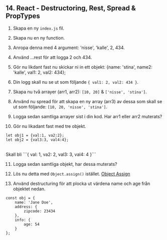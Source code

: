 ##  14. React - Destructoring, Rest, Spread & PropTypes

1. Skapa en ny ```index.js``` fil.

1. Skapa nu en ny function.

1. Anropa denna med 4 argument: 'nisse', 'kalle', 2, 434.

1. Använd ...rest för att logga 2 och 434.

1. Gör nu likdant fast nu skickar ni in ett objekt: {name: 'stina', name2: 'kalle', val1: 2, val2: 434};

1. Din logg skall nu se ut som följande ```{ val1: 2, val2: 434 }```.

1. Skapa nu två arrayer (arr1, arr2): ```[10, 20]``` & ```['nisse', 'stina']```.

1. Använd nu spread för att skapa en ny array (arr3) av dessa som skall se ut som följande: ```[10, 20, 'nisse', 'stina']```.

1. Logga sedan samtliga arrayer sist i din kod. Har arr1 eller arr2 muterats?

1. Gör nu likadant fast med tre objekt.
```
let obj1 = {val:1, va2:2};
let obj2 = {val3:3, val4:4};
```
</br>
Skall bli ```{ val: 1, va2: 2, val3: 3, val4: 4 }```

11. Logga sedan samtliga objekt, har dessa muterats?

12. Lös nu detta med ```Object.assign()``` istället. <a href="https://developer.mozilla.org/en-US/docs/Web/JavaScript/Reference/Global_Objects/Object/assign" target="_blank">Object Assign</a>

13. Använd destructuring för att plocka ut värdena name och age från objektet nedan.
```
const obj = {
	name: 'Jane Doe',
	address: {
		zipcode: 23434
	},
	info: {
		age: 54
	}
};
```
